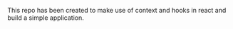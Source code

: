 This repo has been created to make use of context and hooks in react and build a simple application.
